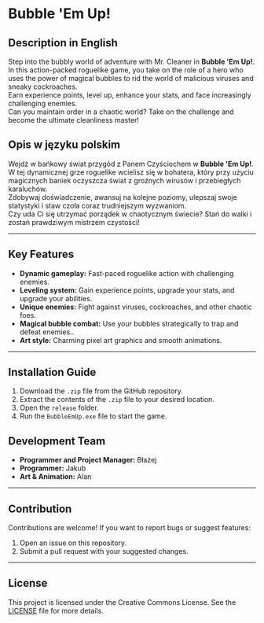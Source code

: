 # Bubble 'Em Up!

## Description in English
Step into the bubbly world of adventure with Mr. Cleaner in **Bubble 'Em Up!**.  
In this action-packed roguelike game, you take on the role of a hero who uses the power of magical bubbles to rid the world of malicious viruses and sneaky cockroaches.  
Earn experience points, level up, enhance your stats, and face increasingly challenging enemies.  
Can you maintain order in a chaotic world? Take on the challenge and become the ultimate cleanliness master!

## Opis w języku polskim
Wejdź w bańkowy świat przygód z Panem Czyściochem w **Bubble 'Em Up!**.  
W tej dynamicznej grze roguelike wcielisz się w bohatera, który przy użyciu magicznych baniek oczyszcza świat z groźnych wirusów i przebiegłych karaluchów.  
Zdobywaj doświadczenie, awansuj na kolejne poziomy, ulepszaj swoje statystyki i staw czoła coraz trudniejszym wyzwaniom.  
Czy uda Ci się utrzymać porządek w chaotycznym świecie? Stań do walki i zostań prawdziwym mistrzem czystości!

---

## Key Features
- **Dynamic gameplay:** Fast-paced roguelike action with challenging enemies.
- **Leveling system:** Gain experience points, upgrade your stats, and upgrade your abilities.
- **Unique enemies:** Fight against viruses, cockroaches, and other chaotic foes.
- **Magical bubble combat:** Use your bubbles strategically to trap and defeat enemies..
- **Art style:** Charming pixel art graphics and smooth animations.

---

## Installation Guide
1. Download the `.zip` file from the GitHub repository.
2. Extract the contents of the `.zip` file to your desired location.
3. Open the `release` folder.
4. Run the `BubbleEmUp.exe` file to start the game.

## Development Team
- **Programmer and Project Manager:** Błażej
- **Programmer:** Jakub
- **Art & Animation:** Alan 

---

## Contribution
Contributions are welcome! If you want to report bugs or suggest features:
1. Open an issue on this repository.
2. Submit a pull request with your suggested changes.

---

## License
This project is licensed under the Creative Commons License. See the [LICENSE](./license.txt) file for more details.
